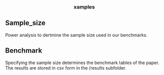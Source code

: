 <h3 align="center">xamples</h3>

## Sample_size 
Power analysis to dertmine the sample size used in our benchmarks.

## Benchmark

Specifying the sample size determines the benchmark tables of the paper. The results are stored in csv form in the /results subfolder.